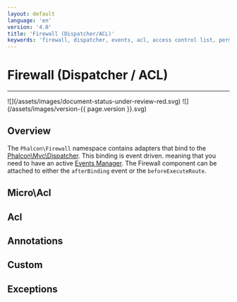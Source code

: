 ```yaml
---
layout: default
language: 'en'
version: '4.0'
title: 'Firewall (Dispatcher/ACL)'
keywords: 'firewall, dispatcher, events, acl, access control list, permissions, annotations'
---
```

# Firewall (Dispatcher / ACL)
<hr />
![](/assets/images/document-status-under-review-red.svg) ![](/assets/images/version-{{ page.version }}.svg)

## Overview
The `Phalcon\Firewall` namespace contains adapters that bind to the [Phalcon\Mvc\Dispatcher](dispatcher). This binding is event driven. meaning that you need to have an active [Events Manager](events). The Firewall component can be attached to either the `afterBinding` event or the `beforeExecuteRoute`.

## Micro\Acl

## Acl

## Annotations

## Custom

## Exceptions

[firewall-adapter-abstractadapter]: api/phalcon_firewall#firewall-adapter-abstractadapter
[firewall-adapter-acl]: api/phalcon_firewall#firewall-adapter-acl
[firewall-adapter-adapterinterface]: api/phalcon_firewall#firewall-adapter-adapterinterface
[firewall-adapter-annotations]: api/phalcon_firewall#firewall-adapter-annotations
[firewall-adapter-micro-acl]: api/phalcon_firewall#firewall-adapter-micro-acl
[firewall-exception]: api/phalcon_firewall#firewall-exception
        
